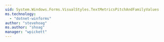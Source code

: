 ```yaml
---
uid: System.Windows.Forms.VisualStyles.TextMetricsPitchAndFamilyValues
ms.technology: 
  - "dotnet-winforms"
author: "stevehoag"
ms.author: "shoag"
manager: "wpickett"
---
```


